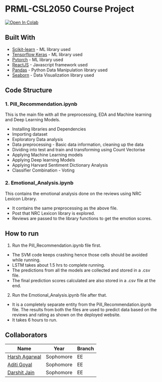 # PRML-CSL2050 Course Project
[![Open In Colab](https://colab.research.google.com/assets/colab-badge.svg)](https://colab.research.google.com/github/harsh-ux/PRML-project/blob/main/Pill_Recommendation.ipynb)

## Built With
* [Scikit-learn](https://scikit-learn.org/stable/) - ML library used
* [Tensorflow Keras](https://www.tensorflow.org/guide/keras/sequential_model) - ML library used
* [Pytorch](https://pytorch.org/) - ML library used
* [ReactJS](https://reactjs.org/) - Javascript framework used
* [Pandas](https://pandas.pydata.org/) - Python Data Manipulation library used
* [Seaborn](https://seaborn.pydata.org/) - Data Visualization library used

## Code Structure 
### 1. Pill_Recommendation.ipynb
This is the main file with all the preprocessing, EDA and Machine learning and Deep Learning Models.
  - Installing libraries and Dependencies
  - Importing dataset
  - Exploratory Data analysis
  - Data preprocessing - Basic data information, cleaning up the data
  - Dividing into test and train and transforming using Count Vectorise
  - Applying Machine Learning models
  - Applying Deep learning Models
  - Applying Harvard Sentiment Dictionary Analysis
  - Classifier Combination - Voting
### 2. Emotional_Analysis.ipynb 
This contains the emotional analysis done on the reviews using NRC Lexicon Library.
  - It contains the same preprocessing as the above file.
  - Post that NRC Lexicon library is explored.
  - Reviews are passed to the library functions to get the emotion scores.
   
## How to run
1. Run the Pill_Recommendation.ipynb file first.
  - The SVM code keeps crashing hence those cells should be avoided while running.
  - LSTM takes about 1.5 hrs to complete running. 
  - The predictions from all the models are collected and stored in a .csv file.
  - The final prediction scores calculated are also stored in a .csv file at the end.
2. Run the Emotional_Analysis.ipynb file after that.
  - It is a completely separate entity from the Pill_Recommendation.ipynb file. The results from both the files are used to predict data based on the reviews and rating as shown on the deployed website.
  - It takes 6 hours to run. 

## Collaborators
|Name|Year|Branch|
|--|--|--|
|[Harsh Agarwal](https://github.com/harsh-ux)|Sophomore|EE|
|[Aditi Goyal](https://github.com/gaditi123)|Sophomore|EE|
|[Darshit Jain](https://github.com/DarshitJain04)|Sophomore|EE|
